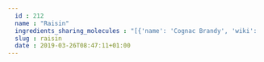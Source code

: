 ```yaml
---
  id : 212
  name : "Raisin"
  ingredients_sharing_molecules : "[{'name': 'Cognac Brandy', 'wiki': 'Cognac', 'id': 17, 'category': 'Beverage Alcoholic', 'common_molecules': [3893, 379, 12097, 998, 31260, 8093, 8892, 13187, 11902, 7710, 8063, 61386, 4133, 8158, 18827, 6054, 17100, 8103, 14514, 12756, 5283316]}, {'name': 'Rice', 'wiki': 'Rice', 'id': 55, 'category': 'Cereal', 'common_molecules': [3893, 6184, 379, 12097, 998, 31260, 8093, 8892, 13187, 11902, 7710, 8063, 8158, 18827, 6054, 17100, 8103, 14514, 5283316]}, {'name': 'Tea', 'wiki': 'Tea', 'id': 310, 'category': 'Plant', 'common_molecules': [3893, 6184, 379, 12097, 31260, 8093, 8892, 13187, 7710, 8158, 8063, 4133, 18827, 6054, 17100, 8103, 14514, 12756, 998]}, {'name': 'Tomato', 'wiki': 'Tomato', 'id': 364, 'category': 'Vegetable Fruit', 'common_molecules': [18522, 379, 12097, 998, 31260, 6184, 13187, 11902, 7710, 8063, 4133, 8158, 18827, 6054, 17100, 8103, 14514, 12756, 5283316]}, {'name': 'Guava', 'wiki': 'Guava', 'id': 183, 'category': 'Fruit', 'common_molecules': [18522, 3893, 6184, 379, 12097, 31260, 8892, 13187, 11902, 7710, 8063, 8158, 18827, 6054, 17100, 8103, 12756, 998]}]"
  slug : raisin
  date : 2019-03-26T08:47:11+01:00
---
```



